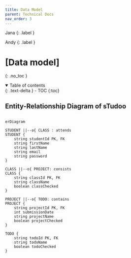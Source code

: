 ```yaml
---
title: Data Model
parent: Technical Docs
nav_order: 3
---
```


Jana
{: .label }

Andy
{: .label }

# [Data model]
{: .no_toc }

<details open markdown="block">
  <summary>
    Table of contents
  </summary>
  {: .text-delta }
- TOC
{:toc}
</details>

## Entity-Relationship Diagram of sTudoo

```mermaid

erDiagram

STUDENT ||--o{ CLASS : attends
STUDENT {
    string studentId PK, FK
    string firstName
    string lastName
    string email
    string password
}

CLASS ||--o{ PROJECT: consists
CLASS {
    string classId PK, FK
    string className
    boolean classChecked
}

PROJECT ||--o{ TODO: contains
PROJECT {
    string projectId PK, FK
    int submissionDate
    string projectName
    boolean projectChecked
}

TODO {
    string todoId PK, FK
    string todoName
    boolean todoChecked
}
```